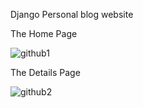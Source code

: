 Django Personal blog website

The Home Page

![github1](https://github.com/user-attachments/assets/0179c1fc-d06d-4883-9644-5139b486f683)


The Details Page

![github2](https://github.com/user-attachments/assets/bdf70179-1ea0-40d5-b2db-2af32699d634)
